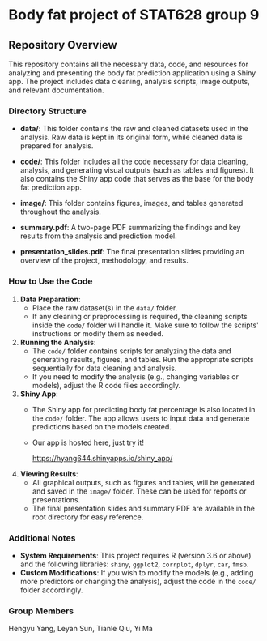 # Body fat project of STAT628 group 9

## Repository Overview

This repository contains all the necessary data, code, and resources for analyzing and presenting the body fat prediction application using a Shiny app. The project includes data cleaning, analysis scripts, image outputs, and relevant documentation.

### Directory Structure

-   **data/**: This folder contains the raw and cleaned datasets used in the analysis. Raw data is kept in its original form, while cleaned data is prepared for analysis.

-   **code/**: This folder includes all the code necessary for data cleaning, analysis, and generating visual outputs (such as tables and figures). It also contains the Shiny app code that serves as the base for the body fat prediction app.

-   **image/**: This folder contains figures, images, and tables generated throughout the analysis.

-   **summary.pdf**: A two-page PDF summarizing the findings and key results from the analysis and prediction model.

-   **presentation_slides.pdf**: The final presentation slides providing an overview of the project, methodology, and results.

### How to Use the Code

1.  **Data Preparation**:
    -   Place the raw dataset(s) in the `data/` folder.
    -   If any cleaning or preprocessing is required, the cleaning scripts inside the `code/` folder will handle it. Make sure to follow the scripts' instructions or modify them as needed.
2.  **Running the Analysis**:
    -   The `code/` folder contains scripts for analyzing the data and generating results, figures, and tables. Run the appropriate scripts sequentially for data cleaning and analysis.
    -   If you need to modify the analysis (e.g., changing variables or models), adjust the R code files accordingly.
3.  **Shiny App**:
    -   The Shiny app for predicting body fat percentage is also located in the `code/` folder. The app allows users to input data and generate predictions based on the models created.

    -   Our app is hosted here, just try it!

        <https://hyang644.shinyapps.io/shiny_app/>
4.  **Viewing Results**:
    -   All graphical outputs, such as figures and tables, will be generated and saved in the `image/` folder. These can be used for reports or presentations.
    -   The final presentation slides and summary PDF are available in the root directory for easy reference.

### Additional Notes

-   **System Requirements**: This project requires R (version 3.6 or above) and the following libraries: `shiny`, `ggplot2`, `corrplot`, `dplyr`, `car`, `fmsb`.
-   **Custom Modifications**: If you wish to modify the models (e.g., adding more predictors or changing the analysis), adjust the code in the `code/` folder accordingly.

### Group Members

Hengyu Yang, Leyan Sun, Tianle Qiu, Yi Ma
